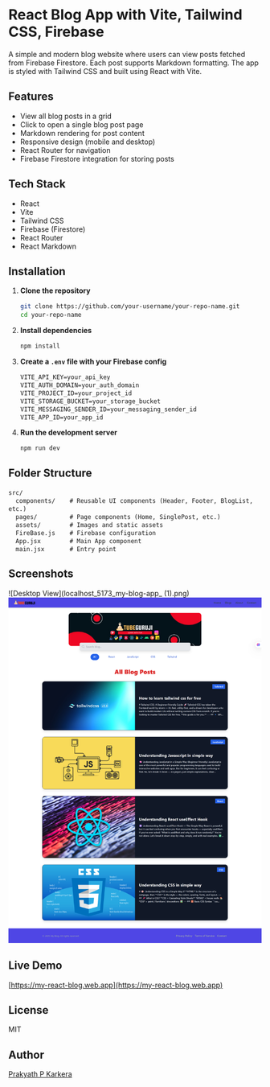 

# React Blog App with Vite, Tailwind CSS, Firebase

A simple and modern blog website where users can view posts fetched from Firebase Firestore. Each post supports Markdown formatting. The app is styled with Tailwind CSS and built using React with Vite.

## Features

- View all blog posts in a grid
- Click to open a single blog post page
- Markdown rendering for post content
- Responsive design (mobile and desktop)
- React Router for navigation
- Firebase Firestore integration for storing posts

## Tech Stack

- React
- Vite
- Tailwind CSS
- Firebase (Firestore)
- React Router
- React Markdown

## Installation

1. **Clone the repository**
   ```bash
   git clone https://github.com/your-username/your-repo-name.git
   cd your-repo-name
   ```

2. **Install dependencies**
   ```bash
   npm install
   ```

3. **Create a `.env` file with your Firebase config**
   ```env
   VITE_API_KEY=your_api_key
   VITE_AUTH_DOMAIN=your_auth_domain
   VITE_PROJECT_ID=your_project_id
   VITE_STORAGE_BUCKET=your_storage_bucket
   VITE_MESSAGING_SENDER_ID=your_messaging_sender_id
   VITE_APP_ID=your_app_id
   ```

4. **Run the development server**
   ```bash
   npm run dev
   ```

## Folder Structure

```
src/
  components/    # Reusable UI components (Header, Footer, BlogList, etc.)
  pages/         # Page components (Home, SinglePost, etc.)
  assets/        # Images and static assets
  FireBase.js    # Firebase configuration
  App.jsx        # Main App component
  main.jsx       # Entry point
```

## Screenshots

![Desktop View](localhost_5173_my-blog-app_ (1).png)
![Mobile View](localhost_5173_my-blog-app_.png)


## Live Demo

[https://my-react-blog.web.app](https://my-react-blog.web.app)

## License

MIT

## Author

[Prakyath P Karkera](https://github.com/yourusername)
